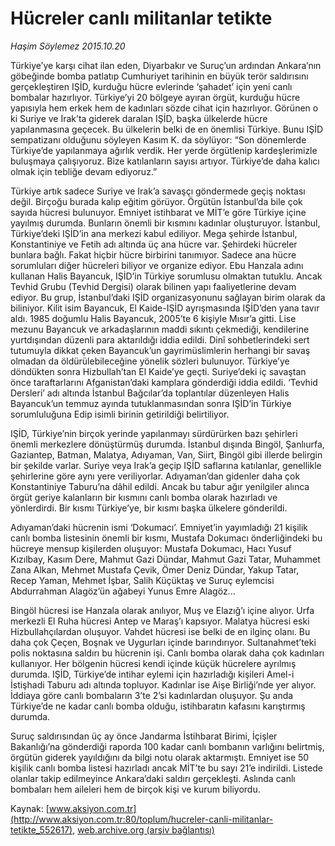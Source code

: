 # Hücreler canlı militanlar tetikte

*Haşim Söylemez 2015.10.20*

<div class="pNewsDetailMainContent ctx_content" itemprop="articleBody">
 <p>
  Türkiye’ye karşı cihat ilan eden, Diyarbakır ve Suruç’un ardından Ankara’nın göbeğinde bomba patlatıp Cumhuriyet tarihinin en büyük terör saldırısını gerçekleştiren IŞİD, kurduğu hücre evlerinde ‘şahadet’ için yeni canlı bombalar hazırlıyor. Türkiye’yi 20 bölgeye ayıran örgüt, kurduğu hücre yapısıyla hem erkek hem de kadınları sözde cihat için hazırlıyor. Görünen o ki Suriye ve Irak’ta giderek daralan IŞİD, başka ülkelerde hücre yapılanmasına geçecek. Bu ülkelerin belki de en önemlisi Türkiye. Bunu IŞİD sempatizanı olduğunu söyleyen Kasım K. da söylüyor: “Son dönemlerde Türkiye’de yapılanmaya ağırlık verdik. Her yerde örgütlenip kardeşlerimizle buluşmaya çalışıyoruz. Bize katılanların sayısı artıyor. Türkiye’de daha kalıcı olmak için tebliğe devam ediyoruz.”
 </p>
 <p>
  Türkiye artık sadece Suriye ve Irak’a savaşçı göndermede geçiş noktası değil. Birçoğu burada kalıp eğitim görüyor. Örgütün İstanbul’da bile çok sayıda hücresi bulunuyor. Emniyet istihbarat ve MİT’e göre Türkiye içine yayılmış durumda. Bunların önemli bir kısmını kadınlar oluşturuyor. İstanbul, Türkiye’deki IŞİD’in ana merkezi kabul ediliyor. Mega şehirde İstanbul, Konstantiniye ve Fetih adı altında üç ana hücre var. Şehirdeki hücreler bunlara bağlı. Fakat hiçbir hücre birbirini tanımıyor. Sadece ana hücre sorumluları diğer hücreleri biliyor ve organize ediyor. Ebu Hanzala adını kullanan Halis Bayancuk, IŞİD’in Türkiye sorumlusu olmaktan tutuklu. Ancak Tevhid Grubu (Tevhid Dergisi) olarak bilinen yapı faaliyetlerine devam ediyor. Bu grup, İstanbul’daki IŞİD organizasyonunu sağlayan birim olarak da biliniyor. Kilit isim Bayancuk, El Kaide-IŞİD ayrışmasında IŞİD’den yana tavır aldı. 1985 doğumlu Halis Bayancuk, 2005’te 6 kişiyle Mısır’a gitti. Lise mezunu Bayancuk ve arkadaşlarının maddi sıkıntı çekmediği, kendilerine yurtdışından düzenli para aktarıldığı iddia edildi. Dinî sohbetlerindeki sert tutumuyla dikkat çeken Bayancuk’un gayrimüslimlerin herhangi bir savaş olmadan da öldürülebileceğine yönelik sözleri bulunuyor. Türkiye’ye döndükten sonra Hizbullah’tan El Kaide’ye geçti. Suriye’deki iç savaştan önce taraftarlarını Afganistan’daki kamplara gönderdiği iddia edildi. ‘Tevhid Dersleri’ adı altında İstanbul Bağcılar’da toplantılar düzenleyen Halis Bayancuk’un temmuz ayında tutuklanmasından sonra IŞİD’in Türkiye sorumluluğuna Edip isimli birinin getirildiği belirtiliyor.
 </p>
 <p>
  IŞİD, Türkiye’nin birçok yerinde yapılanmayı sürdürürken bazı şehirleri önemli merkezlere dönüştürmüş durumda. İstanbul dışında Bingöl, Şanlıurfa, Gaziantep, Batman, Malatya, Adıyaman, Van, Siirt, Bingöl gibi illerde belirgin bir şekilde varlar. Suriye veya Irak’a geçip IŞİD saflarına katılanlar, genellikle şehirlerine göre aynı yere veriliyorlar. Adıyaman’dan gidenler daha çok Konstantiniye Taburu’na dâhil edildi. Ancak bu tabur ağır yenilgiler alınca örgüt geriye kalanların bir kısmını canlı bomba olarak hazırladı ve yönlerdirdi. Bir kısmı Türkiye’ye, bir kısmı başka ülkelere gönderildi.
 </p>
 <p>
  Adıyaman’daki hücrenin ismi ‘Dokumacı’. Emniyet’in yayımladığı 21 kişilik canlı bomba listesinin önemli bir kısmı, Mustafa Dokumacı önderliğindeki bu hücreye mensup kişilerden oluşuyor: Mustafa Dokumacı, Hacı Yusuf Kızılbay, Kasım Dere, Mahmut Gazi Dündar, Mahmut Gazi Tatar, Muhammet Zana Alkan, Mehmet Mustafa Çevik, Ömer Deniz Dündar, Yakup Tatar, Recep Yaman, Mehmet İşbar, Salih Küçüktaş ve Suruç eylemcisi Abdurrahman Alagöz’ün ağabeyi Yunus Emre Alagöz...
 </p>
 <p>
  Bingöl hücresi ise Hanzala olarak anılıyor, Muş ve Elazığ’ı içine alıyor. Urfa merkezli El Ruha hücresi Antep ve Maraş’ı kapsıyor. Malatya hücresi eski Hizbullahçılardan oluşuyor. Vahdet hücresi ise belki de en ilginç olanı. Bu daha çok Çeçen, Boşnak ve Uygurları içinde barındırıyor. Sultanahmet’teki polis noktasına saldırı bu hücrenin işi. Canlı bomba olarak daha çok kadınları kullanıyor. Her bölgenin hücresi kendi içinde küçük hücrelere ayrılmış durumda. IŞİD, Türkiye’de intihar eylemi için hazırladığı kişileri Amel-i İstişhadi Taburu adı altında topluyor. Kadınlar ise Aişe Birliği’nde yer alıyor. İddiaya göre canlı bombaların 3’te 2’si kadınlardan oluşuyor. Şu anda Türkiye’de ne kadar canlı bomba olduğu, istihbaratın kafasını karıştırmış durumda.
 </p>
 <p>
  Suruç saldırısından üç ay önce Jandarma İstihbarat Birimi, İçişler Bakanlığı’na gönderdiği raporda 100 kadar canlı bombanın varlığını belirtmiş, örgütün giderek yayıldığını da bilgi notu olarak aktarmıştı. Emniyet ise 50 kişilik canlı bomba listesi hazırladı ancak MİT’te bu sayı 21’e indirildi. Listede olanlar takip edilmeyince Ankara’daki saldırı gerçekleşti. Aslında canlı bombaları hem aileleri hem de birçok kişi ve kurum biliyordu.
 </p>
</div>


Kaynak: [www.aksiyon.com.tr](http://www.aksiyon.com.tr:80/toplum/hucreler-canli-militanlar-tetikte_552617), [web.archive.org (arşiv bağlantısı)](http://web.archive.org/web/20151025104459/http://www.aksiyon.com.tr:80/toplum/hucreler-canli-militanlar-tetikte_552617)
